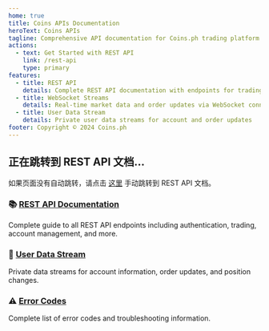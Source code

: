 ```yaml
---
home: true
title: Coins APIs Documentation
heroText: Coins APIs
tagline: Comprehensive API documentation for Coins.ph trading platform
actions:
  - text: Get Started with REST API
    link: /rest-api
    type: primary
features:
  - title: REST API
    details: Complete REST API documentation with endpoints for trading, account management, and more
  - title: WebSocket Streams
    details: Real-time market data and order updates via WebSocket connections
  - title: User Data Stream
    details: Private user data streams for account and order updates
footer: Copyright © 2024 Coins.ph
---
```


<script setup>
import { onMounted } from 'vue'
import { useRouter } from 'vue-router'

const router = useRouter()

onMounted(() => {
  // 自动跳转到 rest-api 页面
  router.push('/rest-api')
})
</script>

## 正在跳转到 REST API 文档...

如果页面没有自动跳转，请点击 [这里](/rest-api) 手动跳转到 REST API 文档。

### 📚 [REST API Documentation](/rest-api)
Complete guide to all REST API endpoints including authentication, trading, account management, and more.

### 👤 [User Data Stream](/user-data-stream)
Private data streams for account information, order updates, and position changes.

### ⚠️ [Error Codes](/errors)
Complete list of error codes and troubleshooting information. 